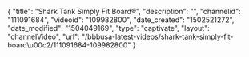 {
    "title": "Shark Tank Simply Fit Board&reg;",
    "description": "",
    "channelid": "111091684",
    "videoid": "109982800",
    "date_created": "1502521272",
    "date_modified": "1504049169",
    "type": "captivate",
    "layout": "channelVideo",
    "url": "\/bbbusa-latest-videos\/shark-tank-simply-fit-board\u00c2\/111091684-109982800"
}